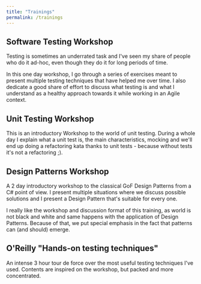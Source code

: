 ```yaml
---
title: "Trainings"
permalink: /trainings
---
```


## Software Testing Workshop
Testing is sometimes an underrated task and I've seen my share of people
who do it ad-hoc, even though they do it for long periods of time.

In this one day workshop, I go through a series of exercises meant to
present multiple testing techniques that have helped me over time. I also
dedicate a good share of effort to discuss what testing is and what I
understand as a healthy approach towards it while working in an Agile context. 

## Unit Testing Workshop
This is an introductory Workshop to the world of unit testing. During a
whole day I explain what a unit test is, the main characteristics, mocking
and we'll end up doing a refactoring kata thanks to unit tests - because
without tests it's not a refactoring ;). 

## Design Patterns Workshop
A 2 day introductory workshop to the classical GoF Design Patterns from a
C# point of view. I present multiple situations where we discuss possible
solutions and I present a Design Pattern that's suitable for every one. 
 
I really like the workshop and discussion format of this training, as
world is not black and white and same happens with the application of
Design Patterns. Because of that, we put special emphasis in the fact that patterns can (and should) emerge.

## O'Reilly "Hands-on testing techniques"
An intense 3 hour tour de force over the most useful testing techniques
I've used. Contents are inspired on the workshop, but packed and more
concentrated. 

